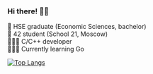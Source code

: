 ### Hi there! 👋🏻

📌 HSE graduate (Economic Sciences, bachelor)\
📌 42 student (School 21, Moscow)\
👩🏻‍💻 C/C++ developer\
👩🏻‍💻 Currently learning Go

[![Top Langs](https://github-readme-stats.vercel.app/api/top-langs/?username=cgriceld&layout=compact&theme=nord)](https://github.com/anuraghazra/github-readme-stats)

<!--
**linpoa/linpoa** is a ✨ _special_ ✨ repository because its `README.md` (this file) appears on your GitHub profile.

Here are some ideas to get you started:

- 🔭 I’m currently working on ...
- 🌱 I’m currently learning ...
- 👯 I’m looking to collaborate on ...
- 🤔 I’m looking for help with ...
- 💬 Ask me about ...
- 📫 How to reach me: ...
- 😄 Pronouns: ...
- ⚡ Fun fact: ...
-->
